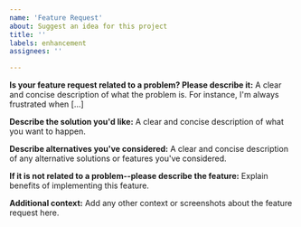 ```yaml
---
name: 'Feature Request'
about: Suggest an idea for this project
title: ''
labels: enhancement
assignees: ''

---
```


**Is your feature request related to a problem? Please describe it:**
A clear and concise description of what the problem is. For instance, I'm always frustrated when [...]

**Describe the solution you'd like:**
A clear and concise description of what you want to happen.

**Describe alternatives you've considered:**
A clear and concise description of any alternative solutions or features you've considered.

**If it is not related to a problem--please describe the feature:**
Explain benefits of implementing this feature.

**Additional context:**
Add any other context or screenshots about the feature request here.
